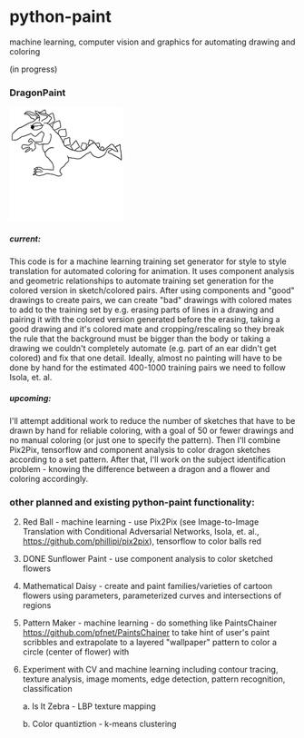 # python-paint
machine learning, computer vision and graphics for automating drawing and coloring

(in progress)

### DragonPaint 
![alt text](./Dragon200x200.bmp)
##### current: 
This code is for a machine learning training set generator for style to style translation for automated coloring for animation. It uses component analysis and geometric relationships to automate training set generation for the colored version in sketch/colored pairs. After using components and "good" drawings to create pairs, we can create "bad" drawings with colored mates to add to the training set by e.g. erasing parts of lines in a drawing and pairing it with the colored version generated before the erasing, taking a good drawing and it's colored mate and cropping/rescaling so they break the rule that the background must be bigger than the body or taking a drawing we couldn't completely automate (e.g. part of an ear didn't get colored) and fix that one detail. Ideally, almost no painting will have to be done by hand for the estimated 400-1000 training pairs we need to follow Isola, et. al.

##### upcoming: 
I'll attempt additional work to reduce the number of sketches that have to be drawn by hand for reliable coloring, with a goal of 50 or fewer drawings and no manual coloring (or just one to specify the pattern). Then I'll combine Pix2Pix, tensorflow and component analysis to color dragon sketches according to a set pattern. After that, I'll work on the subject identification problem - knowing the difference between a dragon and a flower and coloring accordingly.


### other planned and existing python-paint functionality:
2. Red Ball - machine learning - use Pix2Pix (see Image-to-Image Translation with Conditional Adversarial Networks, Isola, et. al., https://github.com/phillipi/pix2pix), tensorflow to color balls red
3. DONE Sunflower Paint - use component analysis to color sketched flowers
4. Mathematical Daisy - create and paint families/varieties of cartoon flowers using parameters, parameterized curves and intersections of regions
5. Pattern Maker - machine learning - do something like PaintsChainer https://github.com/pfnet/PaintsChainer to take hint of user's paint scribbles and extrapolate to a layered "wallpaper" pattern to color a circle (center of flower) with
6. Experiment with CV and machine learning including contour tracing, texture analysis, image moments, edge detection, pattern recognition, classification

    a. Is It Zebra - LBP texture mapping
    
    b. Color quantiztion - k-means clustering
